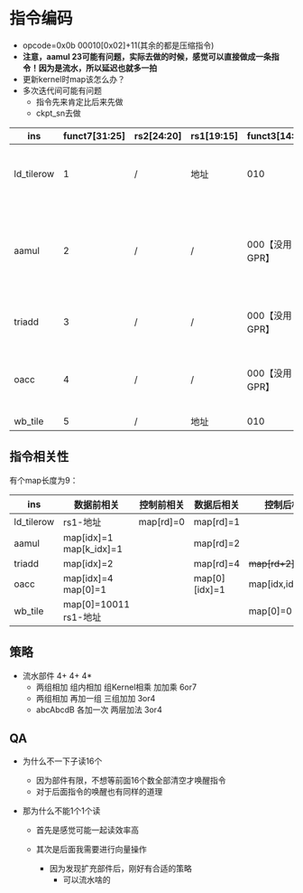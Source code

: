 # 指令编码

* opcode=0x0b 00010[0x02]+11(其余的都是压缩指令)
* **注意，aamul 23可能有问题，实际去做的时候，感觉可以直接做成一条指令！因为是流水，所以延迟也就多一拍**
* 更新kernel时map该怎么办？
* 多次迭代间可能有问题
  * 指令先来肯定比后来先做
  * ckpt_sn去做

| ins        | funct7[31:25] | rs2[24:20] | rs1[19:15] | funct3[14:12]  | rd[11:7]                        |
| ---------- | ------------- | ---------- | ---------- | -------------- | ------------------------------- |
| ld_tilerow | 1             | /          | 地址       | 010            | 0:output 1-4:input 5-8:kernel   |
| aamul      | 2             | /          | /          | 000【没用GPR】 | 00101-1 00110-2 10110-3 01010-4 |
| triadd     | 3             | /          | /          | 000【没用GPR】 | 00111-1 01110-4                 |
| oacc       | 4             | /          | /          | 000【没用GPR】 | 00001-0前两个 01000-0后两个槽   |
| wb_tile    | 5             | /          | 地址       | 010            | /                               |

## 指令相关性

有个map长度为9：

| ins        | 数据前相关                   | 控制前相关 | 数据后相关    | 控制后相关       |
| ---------- | ---------------------------- | ---------- | ------------- | ---------------- |
| ld_tilerow | rs1-地址                     | map[rd]=0  | map[rd]=1     |                  |
| aamul      | map[idx]=1<br />map[k_idx]=1 |            | map[rd]=2     |                  |
| triadd     | map[idx]=2                   |            | map[rd]=4     | ~~map[rd+2]=0~~ |
| oacc       | map[idx]=4<br />map[0]=1     |            | map[0][idx]=1 | map[idx,idx+2]=0 |
| wb_tile    | map[0]=10011<br />rs1-地址   |            |               | map[0]=0         |

## 策略

* 流水部件 4+ 4+ 4*
  * 两组相加 组内相加 组Kernel相乘   	加加乘 6or7
  * 两组相加 再加一组  				三组加加 3or4
  * abcAbcdB 各加一次				两层加法 3or4

## QA

* 为什么不一下子读16个

  * 因为部件有限，不想等前面16个数全部清空才唤醒指令
  * 对于后面指令的唤醒也有同样的道理
* 那为什么不能1个1个读

  * 首先是感觉可能一起读效率高
  * 其次是后面我需要进行向量操作

    * 因为发现扩充部件后，刚好有合适的策略
      * 可以流水啥的
